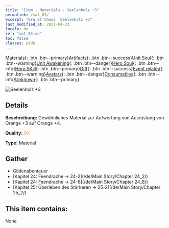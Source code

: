 ```yaml
---
title: "Item - Materials - Seelenholz +3"
permalink: /mat_83/
excerpt: "Era of Chaos  Seelenholz +3"
last_modified_at: 2021-04-23
locale: de
ref: "mat_83.md"
toc: false
classes: wide
---
```

 [Materials](/ItemsDE/){: .btn .btn--primary}[Artifacts](/ItemsDE/Artifacts/){: .btn .btn--success}[Unit Soul](/ItemsDE/UnitSoul/){: .btn .btn--warning}[Unit Awakening](/ItemsDE/UnitAwakening/){: .btn .btn--danger}[Hero Soul](/ItemsDE/HeroSoul/){: .btn .btn--info}[Hero SKill](/ItemsDE/HeroSkill/){: .btn .btn--primary}[Gift](/ItemsDE/Gift/){: .btn .btn--success}[Event related](/ItemsDE/Events/){: .btn .btn--warning}[Avatars](/ItemsDE/Avatars/){: .btn .btn--danger}[Consumables](/ItemsDE/Consumables/){: .btn .btn--info}[Unknown](/ItemsDE/Unknown/){: .btn .btn--primary}

 ![Seelenholz +3](/images/t/i_cailiao_mucai3.png)

## Details
 **Beschreibung:** Gewöhnliches Material zur Aufwertung von Ausrüstung von Orange +3 auf Orange +4.

 **Quality:** <span style="color: #FF8C00">OK</span>

 **Type:** Material

## Gather

*    Gildenabenteuer 
*    [Kapitel 24: Feendrache -> 24-2](/de/Main Story/Chapter 24_2/) 
*    [Kapitel 24: Feendrache -> 24-8](/de/Main Story/Chapter 24_8/) 
*    [Kapitel 25: Überleben des Stärkeren -> 25-2](/de/Main Story/Chapter 25_2/) 

## This item contains:

  None

